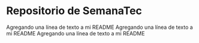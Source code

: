 # Repositorio de SemanaTec
Agregando una línea de texto a mi README
Agregando una línea de texto a mi README
Agregando una línea de texto a mi README
